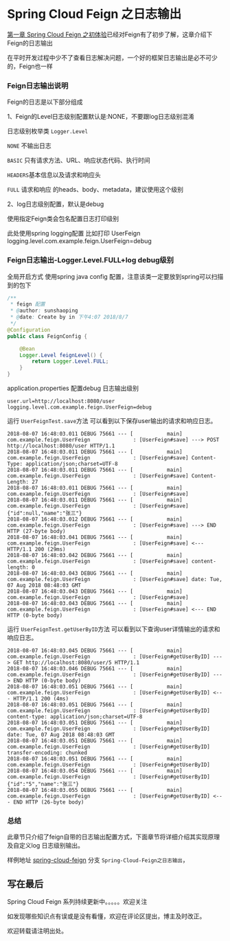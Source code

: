 

# Spring Cloud Feign 之日志输出

[第一章 Spring Cloud Feign 之初体验](https://gitee.com/ssp12345/spring-cloud-feign/tree/Spring-Cloud-Feign%E4%B9%8B%E5%88%9D%E4%BD%93%E9%AA%8C/)已经对Feign有了初步了解，这章介绍下Feign的日志输出

在平时开发过程中少不了查看日志解决问题，一个好的框架日志输出是必不可少的，Feign也一样

### Feign日志输出说明

Feign的日志是以下部分组成

1、Feign的Level日志级别配置默认是:NONE，不要跟log日志级别混淆

日志级别枚举类 `Logger.Level`

`NONE` 不输出日志

`BASIC` 只有请求方法、URL、响应状态代码、执行时间

`HEADERS`基本信息以及请求和响应头

`FULL` 请求和响应 的heads、body、metadata，建议使用这个级别

2、log日志级别配置，默认是debug

使用指定Feign类会包名配置日志打印级别

此处使用spring logging配置 比如打印 UserFeign  logging.level.com.example.feign.UserFeign=debug

### Feign日志输出-Logger.Level.FULL+log debug级别

全局开启方式 使用spring java config 配置，注意该类一定要放到spring可以扫描到的包下

```java
/**
 * feign 配置
 * @author: sunshaoping
 * @date: Create by in 下午4:07 2018/8/7
 */
@Configuration
public class FeignConfig {

    @Bean
    Logger.Level feignLevel() {
        return Logger.Level.FULL;
    }
}
```



application.properties 配置debug 日志输出级别

```properties
user.url=http://localhost:8080/user
logging.level.com.example.feign.UserFeign=debug
```

运行 `UserFeignTest.save`方法 可以看到以下保存user输出的请求和响应日志。

```log
2018-08-07 16:48:03.011 DEBUG 75661 --- [           main] com.example.feign.UserFeign              : [UserFeign#save] ---> POST http://localhost:8080/user HTTP/1.1
2018-08-07 16:48:03.011 DEBUG 75661 --- [           main] com.example.feign.UserFeign              : [UserFeign#save] Content-Type: application/json;charset=UTF-8
2018-08-07 16:48:03.011 DEBUG 75661 --- [           main] com.example.feign.UserFeign              : [UserFeign#save] Content-Length: 27
2018-08-07 16:48:03.011 DEBUG 75661 --- [           main] com.example.feign.UserFeign              : [UserFeign#save] 
2018-08-07 16:48:03.011 DEBUG 75661 --- [           main] com.example.feign.UserFeign              : [UserFeign#save] {"id":null,"name":"张三"}
2018-08-07 16:48:03.012 DEBUG 75661 --- [           main] com.example.feign.UserFeign              : [UserFeign#save] ---> END HTTP (27-byte body)
2018-08-07 16:48:03.041 DEBUG 75661 --- [           main] com.example.feign.UserFeign              : [UserFeign#save] <--- HTTP/1.1 200 (29ms)
2018-08-07 16:48:03.042 DEBUG 75661 --- [           main] com.example.feign.UserFeign              : [UserFeign#save] content-length: 0
2018-08-07 16:48:03.043 DEBUG 75661 --- [           main] com.example.feign.UserFeign              : [UserFeign#save] date: Tue, 07 Aug 2018 08:48:03 GMT
2018-08-07 16:48:03.043 DEBUG 75661 --- [           main] com.example.feign.UserFeign              : [UserFeign#save] 
2018-08-07 16:48:03.043 DEBUG 75661 --- [           main] com.example.feign.UserFeign              : [UserFeign#save] <--- END HTTP (0-byte body)

```

运行 `UserFeignTest.getUserByID`方法 可以看到以下查询user详情输出的请求和响应日志。

```log
2018-08-07 16:48:03.045 DEBUG 75661 --- [           main] com.example.feign.UserFeign              : [UserFeign#getUserByID] ---> GET http://localhost:8080/user/5 HTTP/1.1
2018-08-07 16:48:03.046 DEBUG 75661 --- [           main] com.example.feign.UserFeign              : [UserFeign#getUserByID] ---> END HTTP (0-byte body)
2018-08-07 16:48:03.051 DEBUG 75661 --- [           main] com.example.feign.UserFeign              : [UserFeign#getUserByID] <--- HTTP/1.1 200 (4ms)
2018-08-07 16:48:03.051 DEBUG 75661 --- [           main] com.example.feign.UserFeign              : [UserFeign#getUserByID] content-type: application/json;charset=UTF-8
2018-08-07 16:48:03.051 DEBUG 75661 --- [           main] com.example.feign.UserFeign              : [UserFeign#getUserByID] date: Tue, 07 Aug 2018 08:48:03 GMT
2018-08-07 16:48:03.051 DEBUG 75661 --- [           main] com.example.feign.UserFeign              : [UserFeign#getUserByID] transfer-encoding: chunked
2018-08-07 16:48:03.051 DEBUG 75661 --- [           main] com.example.feign.UserFeign              : [UserFeign#getUserByID] 
2018-08-07 16:48:03.054 DEBUG 75661 --- [           main] com.example.feign.UserFeign              : [UserFeign#getUserByID] {"id":"5","name":"张三"}
2018-08-07 16:48:03.055 DEBUG 75661 --- [           main] com.example.feign.UserFeign              : [UserFeign#getUserByID] <--- END HTTP (26-byte body)

```

### 总结

此章节只介绍了feign自带的日志输出配置方式，下面章节将详细介绍其实现原理及自定义log 日志级别输出。

样例地址 [spring-cloud-feign](https://github.com/ssp1523/spring-cloud-feign/tree/Spring-Cloud-Feign%E4%B9%8B%E5%88%9D%E4%BD%93%E9%AA%8C)  分支 `Spring-Cloud-Feign之日志输出`，

## 写在最后

Spring Cloud Feign 系列持续更新中。。。。。欢迎关注

如发现哪些知识点有误或是没有看懂，欢迎在评论区提出，博主及时改正。

欢迎转载请注明出处。